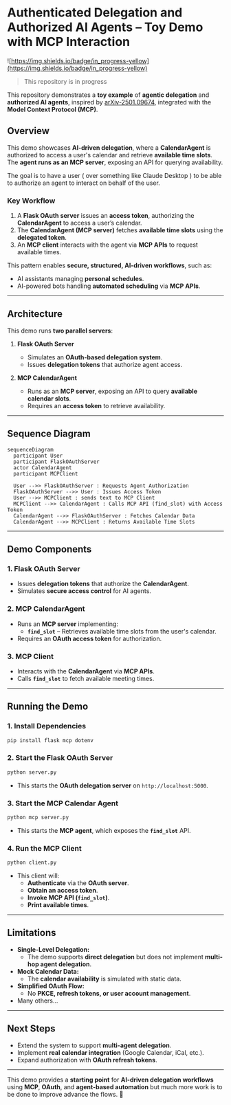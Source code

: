 # **Authenticated Delegation and Authorized AI Agents – Toy Demo with MCP Interaction**

![https://img.shields.io/badge/in_progress-yellow](https://img.shields.io/badge/in_progress-yellow)

> This repository is in progress

This repository demonstrates a **toy example** of **agentic delegation** and
**authorized AI agents**, inspired by
[arXiv-2501.09674](https://arxiv.org/abs/2501.09674), integrated with the
**Model Context Protocol (MCP)**.

## **Overview**

This demo showcases **AI-driven delegation**, where a **CalendarAgent** is
authorized to access a user's calendar and retrieve **available time slots**.
The **agent runs as an MCP server**, exposing an API for querying availability.

The goal is to have a user ( over something like Claude Desktop ) to be able to
authorize an agent to interact on behalf of the user.

### **Key Workflow**
1. A **Flask OAuth server** issues an **access token**, authorizing the
   **CalendarAgent** to access a user’s calendar.
2. The **CalendarAgent (MCP server)** fetches **available time slots** using the
   **delegated token**.
3. An **MCP client** interacts with the agent via **MCP APIs** to request
   available times.

This pattern enables **secure, structured, AI-driven workflows**, such as:
- AI assistants managing **personal schedules**.
- AI-powered bots handling **automated scheduling** via **MCP APIs**.

---

## **Architecture**

This demo runs **two parallel servers**:

1. **Flask OAuth Server**  
   - Simulates an **OAuth-based delegation system**.
   - Issues **delegation tokens** that authorize agent access.

2. **MCP CalendarAgent**  
   - Runs as an **MCP server**, exposing an API to query **available calendar
     slots**.
   - Requires an **access token** to retrieve availability.

---

## **Sequence Diagram**

```mermaid
sequenceDiagram
  participant User
  participant FlaskOAuthServer
  actor CalendarAgent
  participant MCPClient

  User -->> FlaskOAuthServer : Requests Agent Authorization
  FlaskOAuthServer -->> User : Issues Access Token
  User -->> MCPClient : sends text to MCP Client
  MCPClient -->> CalendarAgent : Calls MCP API (find_slot) with Access Token
  CalendarAgent -->> FlaskOAuthServer : Fetches Calendar Data
  CalendarAgent -->> MCPClient : Returns Available Time Slots
```

---

## **Demo Components**

### **1. Flask OAuth Server**
- Issues **delegation tokens** that authorize the **CalendarAgent**.
- Simulates **secure access control** for AI agents.

### **2. MCP CalendarAgent**
- Runs an **MCP server** implementing:
  - **`find_slot`** – Retrieves available time slots from the user's calendar.
- Requires an **OAuth access token** for authorization.

### **3. MCP Client**
- Interacts with the **CalendarAgent** via **MCP APIs**.
- Calls **`find_slot`** to fetch available meeting times.

---

## **Running the Demo**

### **1. Install Dependencies**
```bash
pip install flask mcp dotenv
```

### **2. Start the Flask OAuth Server**
```bash
python server.py
```
- This starts the **OAuth delegation server** on `http://localhost:5000`.

### **3. Start the MCP Calendar Agent**
```bash
python mcp server.py
```
- This starts the **MCP agent**, which exposes the **`find_slot`** API.

### **4. Run the MCP Client**
```bash
python client.py
```
- This client will:
  - **Authenticate** via the **OAuth server**.
  - **Obtain an access token**.
  - **Invoke MCP API (`find_slot`)**.
  - **Print available times**.

---

## **Limitations**

- **Single-Level Delegation:**  
  - The demo supports **direct delegation** but does not implement **multi-hop
    agent delegation**.
- **Mock Calendar Data:**  
  - The **calendar availability** is simulated with static data.
- **Simplified OAuth Flow:**  
  - No **PKCE, refresh tokens, or user account management**.
- Many others...

---

## **Next Steps**
- Extend the system to support **multi-agent delegation**.
- Implement **real calendar integration** (Google Calendar, iCal, etc.).
- Expand authorization with **OAuth refresh tokens**.

---

This demo provides a **starting point** for **AI-driven delegation workflows**
using **MCP**, **OAuth**, and **agent-based automation** but much more work is
to be done to improve advance the flows. 🚀
